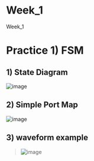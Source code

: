 # Week_1
Week_1
# Practice 1) FSM

##  1) State Diagram
 ![image](https://github.com/SAL-24-S-URP/Week_1/assets/81350669/7f76c09f-7e55-4cdf-bca3-78ce006d3b2e)


##  2) Simple Port Map
  ![image](https://github.com/SAL-24-S-URP/Week_1/assets/81350669/bbc7d207-3b88-4457-af60-04b28482c97e)

##  3) waveform example
   >![image](https://github.com/SAL-24-S-URP/Week_1/assets/81350669/00b7cc4e-595d-453f-8b36-9adaf56f4f24)
